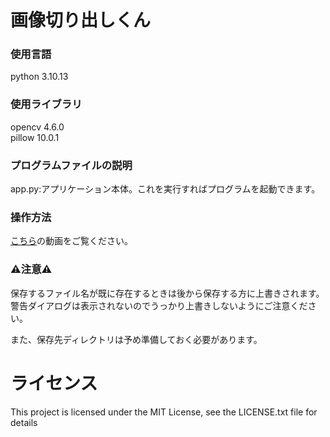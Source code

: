 # 画像切り出しくん

### 使用言語
python 3.10.13
### 使用ライブラリ
opencv 4.6.0  
pillow 10.0.1

### プログラムファイルの説明
app.py:アプリケーション本体。これを実行すればプログラムを起動できます。

### 操作方法
[こちら](https://youtu.be/sJGIezPA0tM?si=nXHs4wq5t8AP5BS9 "画像切り出しくん説明用")の動画をご覧ください。

### ⚠️注意⚠️
保存するファイル名が既に存在するときは後から保存する方に上書きされます。
警告ダイアログは表示されないのでうっかり上書きしないようにご注意ください。

また、保存先ディレクトリは予め準備しておく必要があります。

# ライセンス

This project is licensed under the MIT License, see the LICENSE.txt file for details
